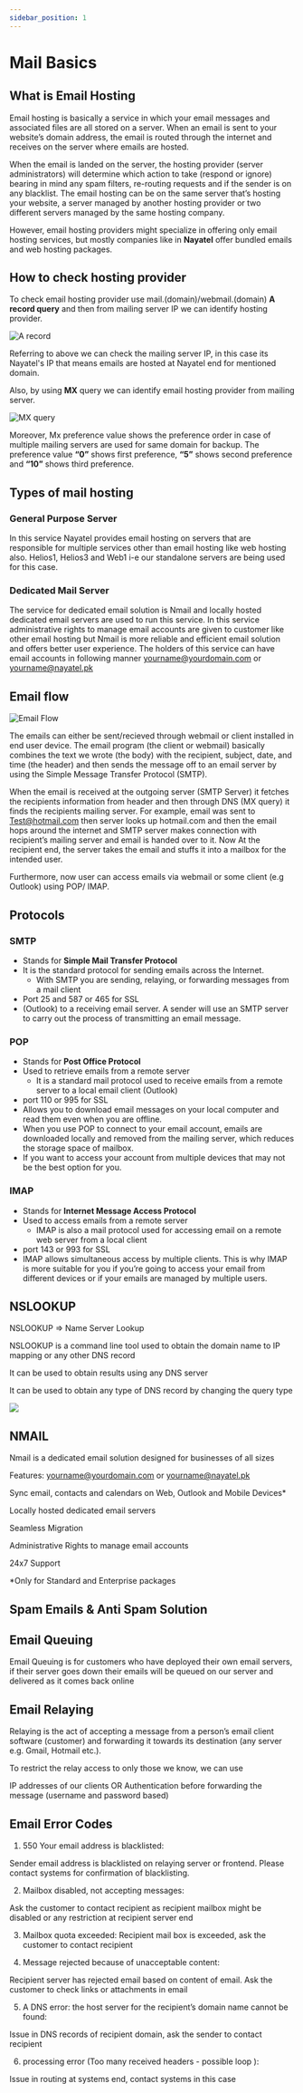 ```yaml
---
sidebar_position: 1
---
```


# Mail Basics

## What is Email Hosting

Email hosting is basically a service in which your email messages and associated
files are all stored on a server. When an email is sent to your website’s domain
address, the email is routed through the internet and receives on the server where
emails are hosted.

When the email is landed on the server, the hosting provider (server
administrators) will determine which action to take (respond or ignore) bearing in
mind any spam filters, re-routing requests and if the sender is on any blacklist.
The email hosting can be on the same server that’s hosting your website, a server
managed by another hosting provider or two different servers managed by the
same hosting company.

However, email hosting providers might specialize in offering only email hosting
services, but mostly companies like in **Nayatel** offer bundled emails and web
hosting packages.

## How to check hosting provider

To check email hosting provider use mail.(domain)/webmail.(domain) **A record query** and then from mailing server IP we can identify hosting provider. 

![A record](https://cdn.discordapp.com/attachments/873108775907786762/950114751701209118/2022_03_06_338_x212_67.png)

Referring to above we can check the mailing server IP, in this case its Nayatel's IP that means emails are hosted at Nayatel end for mentioned domain.

Also, by using **MX** query we can identify email hosting provider from mailing server.

![MX query](https://cdn.discordapp.com/attachments/873108775907786762/950115547322920970/2022_03_06_638_x425_68.png)

Moreover, Mx preference value shows the preference order in case of multiple mailing servers are used for same domain for backup. The preference value **“0”** shows first preference, **“5”** shows second preference and **“10”** shows third preference.

## Types of mail hosting

### General Purpose Server

In this service Nayatel provides email hosting on servers that are responsible for multiple services other than email hosting like web hosting also. Helios1, Helios3
and Web1 i-e our standalone servers are being used for this case.

### Dedicated Mail Server

The service for dedicated email solution is Nmail and locally hosted dedicated email
servers are used to run this service. In this service administrative rights to manage
email accounts are given to customer like other email hosting but Nmail is more
reliable and efficient email solution and offers better user experience. The holders
of this service can have email accounts in following manner
yourname@yourdomain.com or yourname@nayatel.pk

## Email flow

![Email Flow](https://cdn.discordapp.com/attachments/873108775907786762/950117083096711218/2022_03_06_471_x214_69.png)

The emails can either be sent/recieved through webmail or client installed in end
user device. The email program (the client or webmail) basically combines the text
we wrote (the body) with the recipient, subject, date, and time (the header) and
then sends the message off to an email server by using the Simple Message Transfer
Protocol (SMTP).

When the email is received at the outgoing server (SMTP Server) it fetches the
recipients information from header and then through DNS (MX query) it finds the
recipients mailing server. For example, email was sent to Test@hotmail.com then
server looks up hotmail.com and then the email hops around the internet and
SMTP server makes connection with recipient’s mailing server and email is handed
over to it. Now At the recipient end, the server takes the email and stuffs it into a
mailbox for the intended user. 

Furthermore, now user can access emails via
webmail or some client (e.g Outlook) using POP/ IMAP.


## Protocols

### SMTP

- Stands for **Simple Mail Transfer Protocol**
- It is the standard protocol for sending emails across the Internet.
  - With SMTP you are sending, relaying, or forwarding messages from a mail client
- Port 25 and 587 or 465 for SSL
- (Outlook) to a receiving email server. A sender will use an SMTP server to carry out
the process of transmitting an email message.
### POP

- Stands for **Post Office Protocol**
- Used to retrieve emails from a remote server
  - It is a standard mail protocol used to receive emails from a remote server to a local
email client (Outlook)
- port 110 or 995 for SSL
- Allows you to download email messages on your local computer and read them
even when you are offline.
- When you use POP to connect to your email account, emails are downloaded
locally and removed from the mailing server, which reduces the storage space of
mailbox.
- If you want to access your account from multiple devices that may not be the
best option for you.
### IMAP

- Stands for **Internet Message Access Protocol**
- Used to access emails from a remote server
  - IMAP is also a mail protocol used for accessing email on a remote web server from
a local client
- port 143 or 993 for SSL
- IMAP allows simultaneous access by multiple clients. This is why IMAP is more
suitable for you if you’re going to access your email from different devices or if your
emails are managed by multiple users.
## NSLOOKUP

NSLOOKUP => Name Server Lookup

NSLOOKUP is a command line tool used to obtain the domain name to IP mapping or any other DNS record

It can be used to obtain results using any DNS server

It can be used to obtain any type of DNS record by changing the query type

![](https://cdn.discordapp.com/attachments/873108775907786762/949762697401085972/Picture13.png)

## NMAIL

Nmail is a dedicated email solution designed for businesses of all sizes

Features:
yourname@yourdomain.com or yourname@nayatel.pk

Sync email, contacts and calendars on Web, Outlook and Mobile Devices*

Locally hosted dedicated email servers

Seamless Migration

Administrative Rights to manage email accounts

24x7 Support

*Only for Standard and Enterprise packages



## Spam Emails & Anti Spam Solution

## Email Queuing

Email Queuing is for customers who have deployed their own email servers, if their server goes down their emails will be queued on our server and delivered as it comes back online


## Email Relaying

Relaying is the act of accepting a message from a person’s email client software (customer) and forwarding it towards its destination (any server e.g. Gmail, Hotmail etc.). 

To restrict the relay access to only those we know, we can use

IP addresses of our clients 
OR
Authentication before forwarding the message 
     (username and password based)

## Email Error Codes

1. 550 Your email address is blacklisted:

Sender email address is blacklisted on relaying server or frontend. Please contact systems for confirmation of blacklisting.

2. Mailbox disabled, not accepting messages:

Ask the customer to contact recipient as recipient mailbox might be disabled or any restriction at recipient server end

3. Mailbox quota exceeded:
Recipient mail box is exceeded, ask the customer to contact recipient

4. Message rejected because of unacceptable content:

Recipient server has rejected email based on content of email. Ask the customer to check links or attachments in email

5. A DNS error: the host server for the recipient’s domain name cannot be found:

Issue in DNS records of recipient domain, ask the sender to contact recipient

6. processing error (Too many received headers - possible loop ):

Issue in routing at systems end, contact systems in this case

